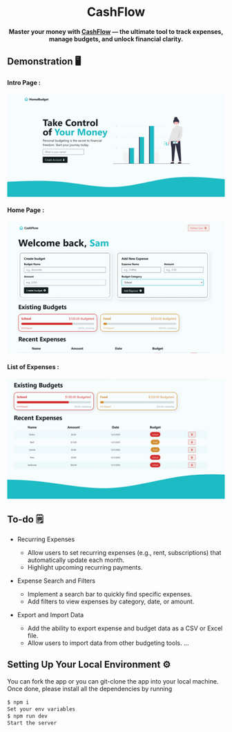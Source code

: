 <h1 align="center">CashFlow</h1>

<h4 align="center">Master your money with <a href="#">CashFlow</a> — the ultimate tool to track expenses, manage budgets, and unlock financial clarity.</h4>

## Demonstration 🖥️

#### Intro Page :
![Intro](https://raw.githubusercontent.com/luoxixiang23921/CashFlow/main/src/assets/IntroDemo.png)

#### Home Page :
![Dashboards](https://raw.githubusercontent.com/luoxixiang23921/CashFlow/main/src/assets/Dashboard1.png)

#### List of Expenses :
![Lists of Expenses](https://raw.githubusercontent.com/luoxixiang23921/CashFlow/main/src/assets/Dashboard2.png)

## To-do 🗒️

- Recurring Expenses

  - Allow users to set recurring expenses (e.g., rent, subscriptions) that automatically update each month.
  - Highlight upcoming recurring payments.

- Expense Search and Filters
  - Implement a search bar to quickly find specific expenses.
  - Add filters to view expenses by category, date, or amount.

- Export and Import Data
  - Add the ability to export expense and budget data as a CSV or Excel file.
  - Allow users to import data from other budgeting tools.
  ...

## Setting Up Your Local Environment ⚙️

You can fork the app or you can git-clone the app into your local machine. Once done, please install all the
dependencies by running

```
$ npm i
Set your env variables
$ npm run dev
Start the server
```
